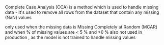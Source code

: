 Complete Case Analysis (CCA)  is a method which is used to handle missing data - 
It's used to remove all rows from the dataset that contain any missing (NaN) values

only used when the missing data is Missing Completely at Random (MCAR) and when % of missing values are < 5 % and >0 %
also not used in production , as the model is not trained to handle missing values
